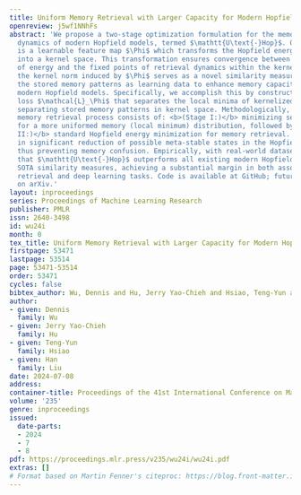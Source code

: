 ```yaml
---
title: Uniform Memory Retrieval with Larger Capacity for Modern Hopfield Models
openreview: j5wf1NNhFs
abstract: 'We propose a two-stage optimization formulation for the memory retrieval
  dynamics of modern Hopfield models, termed $\mathtt{U\text{-}Hop}$. Our key contribution
  is a learnable feature map $\Phi$ which transforms the Hopfield energy function
  into a kernel space. This transformation ensures convergence between the local minima
  of energy and the fixed points of retrieval dynamics within the kernel space. Consequently,
  the kernel norm induced by $\Phi$ serves as a novel similarity measure. It utilizes
  the stored memory patterns as learning data to enhance memory capacity across all
  modern Hopfield models. Specifically, we accomplish this by constructing a separation
  loss $\mathcal{L}_\Phi$ that separates the local minima of kernelized energy by
  separating stored memory patterns in kernel space. Methodologically, $\mathtt{U\text{-}Hop}$
  memory retrieval process consists of: <b>(Stage I:)</b> minimizing separation loss
  for a more uniformed memory (local minimum) distribution, followed by <b>(Stage
  II:)</b> standard Hopfield energy minimization for memory retrieval. This results
  in significant reduction of possible meta-stable states in the Hopfield energy function,
  thus preventing memory confusion. Empirically, with real-world datasets, we demonstrate
  that $\mathtt{U\text{-}Hop}$ outperforms all existing modern Hopfield models and
  SOTA similarity measures, achieving a substantial margin in both associative memory
  retrieval and deep learning tasks. Code is available at GitHub; future updates are
  on arXiv.'
layout: inproceedings
series: Proceedings of Machine Learning Research
publisher: PMLR
issn: 2640-3498
id: wu24i
month: 0
tex_title: Uniform Memory Retrieval with Larger Capacity for Modern Hopfield Models
firstpage: 53471
lastpage: 53514
page: 53471-53514
order: 53471
cycles: false
bibtex_author: Wu, Dennis and Hu, Jerry Yao-Chieh and Hsiao, Teng-Yun and Liu, Han
author:
- given: Dennis
  family: Wu
- given: Jerry Yao-Chieh
  family: Hu
- given: Teng-Yun
  family: Hsiao
- given: Han
  family: Liu
date: 2024-07-08
address:
container-title: Proceedings of the 41st International Conference on Machine Learning
volume: '235'
genre: inproceedings
issued:
  date-parts:
  - 2024
  - 7
  - 8
pdf: https://proceedings.mlr.press/v235/wu24i/wu24i.pdf
extras: []
# Format based on Martin Fenner's citeproc: https://blog.front-matter.io/posts/citeproc-yaml-for-bibliographies/
---
```

